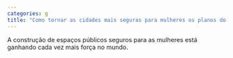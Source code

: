 ```yaml
---
categories: g
title: "Como tornar as cidades mais seguras para mulheres os planos do urbanismo feminista"
---
```

A construção de espaços públicos seguros para as mulheres está ganhando cada vez mais força no mundo.